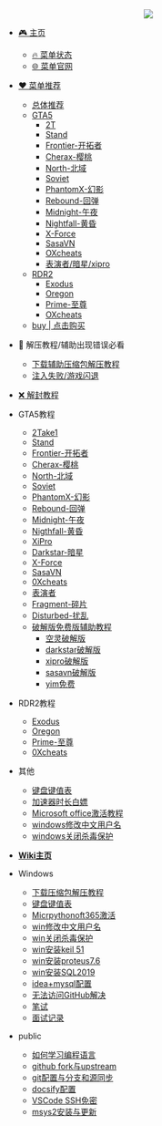<div align="center">
<a href="https://xhcheats.cn/#/">
<img src=https://pic.xhcheats.cn/assets/2024/02/16/143641.png />
</div>


* [🎮 主页](README.md)
  * [🔥 菜单状态](misc/state.md)
  * [🌐 菜单官网](misc/website.md)
* [♥ 菜单推荐](recommend/README.md)
  * [总体推荐](recommend/tuijian.md)
  * [GTA5](recommend/gta5/README.md)
    * [2T](recommend/gta5/2t.md)
    * [Stand](recommend/gta5/stand.md)
    * [Frontier-开拓者](recommend/gta5/frontier.md)
    * [Cherax-樱桃](recommend/gta5/cherax.md)
    * [North-北域](recommend/gta5/north.md)
    * [Soviet](recommend/gta5/soviet.md)
    * [PhantomX-幻影](recommend/gta5/phantom-X.md)
    * [Rebound-回弹](recommend/gta5/rebound.md)
    * [Midnight-午夜](recommend/gta5/midnight.md)
    * [Nightfall-黄昏](recommend/gta5/nightfall.md)
    * [X-Force](recommend/gta5/x-force.md)
    * [SasaVN](recommend/gta5/sasavn.md)
    * [OXcheats](recommend/gta5/oxcheats.md)
    * [表演者/暗星/xipro](recommend/gta5/Chinacheats.md)
  * [RDR2](recommend/rdr2/README.md)
    * [Exodus](recommend/rdr2/exodus.md)
    * [Oregon](recommend/rdr2/oregon.md)
    * [Prime-至尊](recommend/rdr2/prime.md)
    * [OXcheats](recommend/rdr2/oxcheats.md)
  * [buy | 点击购买](https://xhaomenu.xyz/)
* 🔨 解压教程/辅助出现错误必看
  * [下载辅助压缩包解压教程](misc/jieya.md)
  * [注入失败/游戏闪退](misc/bikan.md)
* [❌ 解封教程](misc/jiefeng.md)

* GTA5教程
  * [2Take1](GTA5/2t.md)
  * [Stand](GTA5/stand.md)
  * [Frontier-开拓者](GTA5/frontier.md)
  * [Cherax-樱桃](GTA5/cherax.md)
  * [North-北域](GTA5/north.md)
  * [Soviet](GTA5/soviet.md)
  * [PhantomX-幻影](GTA5/phantomx.md)
  * [Rebound-回弹](GTA5/rebound.md)
  * [Midnight-午夜](GTA5/midnight.md)
  * [Nigthfall-黄昏](GTA5/nightfull.md)
  * [XiPro](GTA5/xipro.md)
  * [Darkstar-暗星](GTA5/darkstar.md)
  * [X-Force](GTA5/xforce.md)
  * [SasaVN](GTA5/sasavn.md)
  * [0Xcheats](GTA5/0x.md)
  * [表演者](GTA5/biaoyanzhe.md)
  * [Fragment-碎片](GTA5/fragment.md)
  * [Disturbed-扰乱](GTA5/disturbed.md)
  * [破解版免费版辅助教程](GTA5/pojieban/README.md)
    * [空灵破解版](GTA5/pojieban/ethereal.md)
    * [darkstar破解版](GTA5/pojieban/darkstar.md)
    * [xipro破解版](GTA5/pojieban/xipro.md)
    * [sasavn破解版](GTA5/pojieban/sasavn.md)
    * [yim免费](GTA5/pojieban/yimmenu.md)

* RDR2教程
  * [Exodus](RDR2/exodus.md)
  * [Oregon](RDR2/oregon.md)
  * [Prime-至尊](RDR2/prime.md)
  * [0Xcheats](RDR2/0x.md)

* 其他
  * [键盘键值表](misc/键盘.md)
  * [加速器时长白嫖](misc/jiasuqi.md)
  * [Microsoft office激活教程](misc/office.md)
  * [windows修改中文用户名](misc/yonghuming.md)
  * [windows关闭杀毒保护](misc/guanshadu.md)

* [**Wiki主页**](README.md)

* Windows
  * [下载压缩包解压教程](windows/jieya.md)
  * [键盘键值表](windows/jianpankey.md)
  * [Micrpythonoft365激活](windows/office.md)
  * [win修改中文用户名](windows/yonghuming.md)
  * [win关闭杀毒保护](windows/guanshadu.md)
  * [win安装keil 51](windows/keil.md)
  * [win安装proteus7.6](windows/proteus.md)
  * [win安装SQL2019](windows/sql.md)
  * [idea+mysql配置](windows/idea.md)
  * [无法访问GitHub解决](public/changehpythont.md)
  * [笔试](public/bs.md)
  * [面试记录](public/ms.md)

* public
  * [如何学习编程语言](public/learn.md)
  * [github fork与upstream](public/upstream.md)
  * [git配置与分支和源同步](public/gitfork.md)
  * [docsify配置](public/docsify.md)
  * [VSCode SSH免密](public/vscodessh.md)
  * [msys2安装与更新](public/msys2install.md)
